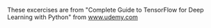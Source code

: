 These excercises are from "Complete Guide to TensorFlow for Deep Learning with Python" from www.udemy.com